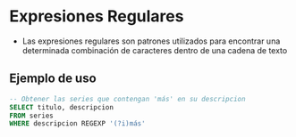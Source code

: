 # Expresiones Regulares

- Las expresiones regulares son patrones utilizados para encontrar una determinada combinación de caracteres dentro de una cadena de texto

## Ejemplo de uso
```sql
-- Obtener las series que contengan 'más' en su descripcion
SELECT titulo, descripcion
FROM series
WHERE descripcion REGEXP '(?i)más'
```